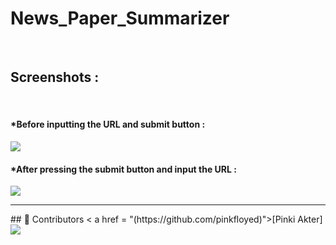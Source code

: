 # News_Paper_Summarizer
<br>
<h2>Screenshots : </h2>
<br>
<h4>*Before inputting the URL and submit button : </h4>
<img src = "https://user-images.githubusercontent.com/84468462/212394459-9da21de0-78d1-4944-ba4c-1945374dd9b1.png">
<br>
<h4>*After pressing the submit button and input the URL : </h4>
<img src = "https://user-images.githubusercontent.com/84468462/212394596-521249dc-9007-47cf-b117-36b3192e9080.png">
<br>

<hr>
## 👥  Contributors
< a href = "(https://github.com/pinkfloyed)">[Pinki Akter]</a>
<img src = "https://avatars.githubusercontent.com/u/74209121?v=4"/>



